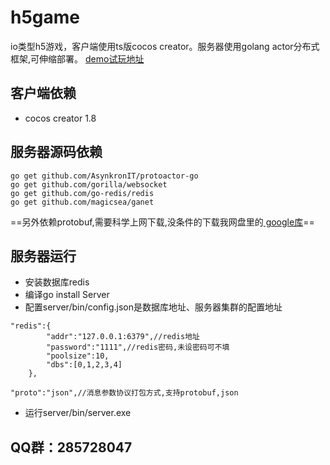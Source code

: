 # h5game
io类型h5游戏，客户端使用ts版cocos creator。服务器使用golang actor分布式框架,可伸缩部署。
[demo试玩地址](http://magicsea.top:8081/web-mobile/)

## 客户端依赖
- cocos creator 1.8

## 服务器源码依赖
```
go get github.com/AsynkronIT/protoactor-go  
go get github.com/gorilla/websocket
go get github.com/go-redis/redis
go get github.com/magicsea/ganet
```
==另外依赖protobuf,需要科学上网下载,没条件的下载我网盘里的[ google库](http://pan.baidu.com/s/1qYjUHJY)==

## 服务器运行 
- 安装数据库redis
- 编译go install Server
- 配置server/bin/config.json是数据库地址、服务器集群的配置地址
```
"redis":{
		"addr":"127.0.0.1:6379",//redis地址
		"password":"1111",//redis密码,未设密码可不填
		"poolsize":10,
		"dbs":[0,1,2,3,4]
	},

"proto":"json",//消息参数协议打包方式,支持protobuf,json
```
- 运行server/bin/server.exe

## QQ群：285728047
